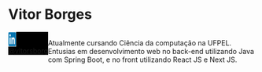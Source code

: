 <h1>Vitor Borges</h1>

<div style="display: flex">
<a href="https://www.linkedin.com/in/vitorsborg/">
  <div style="background-color: black">
  <img align="center" alt="reactJS" height="30" width="16" src="https://github.com/devicons/devicon/blob/master/icons/linkedin/linkedin-original.svg">
  @vitorsborg
  </div>
</a>

<span>
  
Atualmente cursando Ciência da computação na UFPEL. </br>
Entusias em desenvolvimento web no back-end utilizando Java com Spring Boot, e no front utilizando React JS e Next JS.
</span>
<!--
<span>
E também colocando em prática todas as tecnologias listadas abaixo.

</span>
<div>
<img align="center" alt="reactJS" height="24" width="24" src="https://github.com/devicons/devicon/blob/master/icons/react/react-original.svg"> -
<img align="center" alt="JS" height="24" width="24" src="https://raw.githubusercontent.com/devicons/devicon/master/icons/javascript/javascript-plain.svg"> -
<img align="center" alt="nodeJS" height="24" width="24" src="https://github.com/devicons/devicon/blob/master/icons/nodejs/nodejs-original.svg"> -
<img align="center" alt="HTML" height="24" width="24" src="https://github.com/devicons/devicon/blob/master/icons/html5/html5-original.svg"> -
<img align="center" alt="CSS" height="24" width="24" src="https://github.com/devicons/devicon/blob/master/icons/css3/css3-original.svg"> -
<img align="center" alt="typescript" height="24" width="30" src="https://github.com/devicons/devicon/blob/master/icons/typescript/typescript-original.svg"> -
<img align="center" alt="nextJS" height="24" width="30" src="https://github.com/devicons/devicon/blob/master/icons/nextjs/nextjs-original.svg">
</div>
-->
<!--
**VitorBorg/VitorBorg** is a ✨ _special_ ✨ repository because its `README.md` (this file) appears on your GitHub profile.

Here are some ideas to get you started:

- 🔭 I’m currently working on ...
- 🌱 I’m currently learning ...
- 👯 I’m looking to collaborate on ...
- 🤔 I’m looking for help with ...
- 💬 Ask me about ...
- 📫 How to reach me: ...
- 😄 Pronouns: ...
- ⚡ Fun fact: ...
-->
